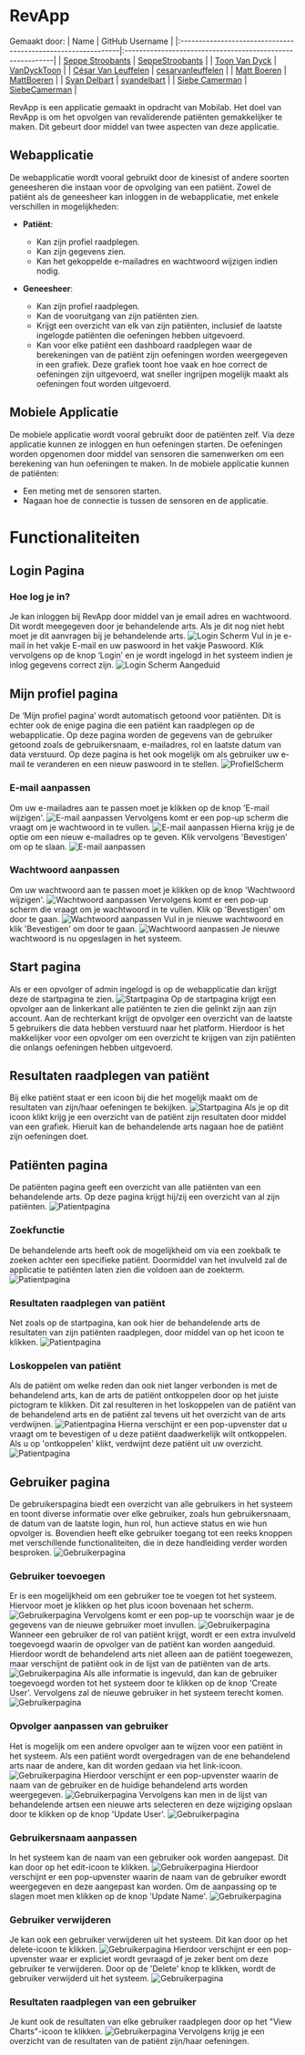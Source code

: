 # RevApp

Gemaakt door:
| Name                                                         | GitHub Username                                           |
|:-------------------------------------------------------------|:----------------------------------------------------------|
| [Seppe Stroobants](mailto:r0955288@student.thomasmore.be)    | [SeppeStroobants](https://github.com/SeppeStroobants)     |
| [Toon Van Dyck](mailto:r0736361@student.thomasmore.be)       | [VanDyckToon](https://github.com/VanDyckToon)             |
| [César Van Leuffelen](mailto:r0929448@student.thomasmore.be) | [cesarvanleuffelen](https://github.com/cesarvanleuffelen) |
| [Matt Boeren](mailto:r0932402@student.thomasmore.be)         | [MattBoeren](https://github.com/MattBoeren)               |
| [Syan Delbart](mailto:r0786843@student.thomasmore.be)        | [syandelbart](https://github.com/syandelbart)             |
| [Siebe Camerman](mailto:r0889616@student.thomasmore.be)      | [SiebeCamerman](https://github.com/SiebeCamerman)         |


RevApp is een applicatie gemaakt in opdracht van Mobilab. Het doel van RevApp is om het opvolgen van revaliderende patiënten gemakkelijker te maken. Dit gebeurt door middel van twee aspecten van deze applicatie.

## Webapplicatie

De webapplicatie wordt vooral gebruikt door de kinesist of andere soorten geneesheren die instaan voor de opvolging van een patiënt. Zowel de patiënt als de geneesheer kan inloggen in de webapplicatie, met enkele verschillen in mogelijkheden:

- **Patiënt**:
    - Kan zijn profiel raadplegen.
    - Kan zijn gegevens zien.
    - Kan het gekoppelde e-mailadres en wachtwoord wijzigen indien nodig.

- **Geneesheer**:
    - Kan zijn profiel raadplegen.
    - Kan de vooruitgang van zijn patiënten zien.
    - Krijgt een overzicht van elk van zijn patiënten, inclusief de laatste ingelogde patiënten die oefeningen hebben uitgevoerd.
    - Kan voor elke patiënt een dashboard raadplegen waar de berekeningen van de patiënt zijn oefeningen worden weergegeven in een grafiek. Deze grafiek toont hoe vaak en hoe correct de oefeningen zijn uitgevoerd, wat sneller ingrijpen mogelijk maakt als oefeningen fout worden uitgevoerd.

## Mobiele Applicatie

De mobiele applicatie wordt vooral gebruikt door de patiënten zelf. Via deze applicatie kunnen ze inloggen en hun oefeningen starten. De oefeningen worden opgenomen door middel van sensoren die samenwerken om een berekening van hun oefeningen te maken. In de mobiele applicatie kunnen de patiënten:

- Een meting met de sensoren starten.
- Nagaan hoe de connectie is tussen de sensoren en de applicatie.


# Functionaliteiten

## Login Pagina
### Hoe log je in?
Je kan inloggen bij RevApp door middel van je email adres en wachtwoord. Dit wordt meegegeven door je behandelende arts. Als je dit nog niet hebt moet je dit aanvragen bij je behandelende arts.
![Login Scherm](./documentatieImg/LoginScherm.png)
Vul in je e-mail in het vakje E-mail en uw paswoord in het vakje Paswoord. Klik vervolgens op de knop ‘Login’ en je wordt ingelogd in het systeem indien je inlog gegevens correct zijn.
![Login Scherm Aangeduid](./documentatieImg/LoginScherm2.png)

## Mijn profiel pagina
De ‘Mijn profiel pagina’ wordt automatisch getoond voor patiënten. Dit is echter ook de enige pagina die een patiënt kan raadplegen op de webapplicatie.
Op deze pagina worden de gegevens van de gebruiker getoond zoals de gebruikersnaam, e-mailadres, rol en laatste datum van data verstuurd.
Op deze pagina is het ook mogelijk om als gebruiker uw e-mail te veranderen en een nieuw paswoord in te stellen.
![ProfielScherm](./documentatieImg/ProfielScherm.png)
### E-mail aanpassen
Om uw e-mailadres aan te passen moet je klikken op de knop 'E-mail wijzigen'.
![E-mail aanpassen](ProfielScherm2.png)
Vervolgens komt er een pop-up scherm die vraagt om je wachtwoord in te vullen.
![E-mail aanpassen](ProfielScherm3.png)
Hierna krijg je de optie om een nieuw e-mailadres op te geven. Klik vervolgens 'Bevestigen' om op te slaan.
![E-mail aanpassen](ProfielScherm5.png)
### Wachtwoord aanpassen
Om uw wachtwoord aan te passen moet je klikken op de knop 'Wachtwoord wijzigen'.
![Wachtwoord aanpassen](ProfielScherm4.png)
Vervolgens komt er een pop-up scherm die vraagt om je wachtwoord in te vullen. Klik op 'Bevestigen' om door te gaan.
![Wachtwoord aanpassen](ProfielScherm6.png)
Vul in je nieuwe wachtwoord en klik 'Bevestigen' om door te gaan.
![Wachtwoord aanpassen](ProfielScherm7.png)
Je nieuwe wachtwoord is nu opgeslagen in het systeem.

## Start pagina
Als er een opvolger of admin ingelogd is op de webapplicatie dan krijgt deze de startpagina te zien.
![Startpagina](./documentatieImg/StartScherm.png)
Op de startpagina krijgt een opvolger aan de linkerkant alle patiënten te zien die gelinkt zijn aan zijn account. Aan de rechterkant krijgt de opvolger een overzicht van de laatste 5 gebruikers die data hebben verstuurd naar het platform. Hierdoor is het makkelijker voor een opvolger om een overzicht te krijgen van zijn patiënten die onlangs oefeningen hebben uitgevoerd.
## Resultaten raadplegen van patiënt
Bij elke patiënt staat er een icoon bij die het mogelijk maakt om de resultaten van zijn/haar oefeningen te bekijken.
![Startpagina](./documentatieImg/StartScherm2.png)
Als je op dit icoon klikt krijg je een overzicht van de patiënt zijn resultaten door middel van een grafiek. Hieruit kan de behandelende arts nagaan hoe de patiënt zijn oefeningen doet.

## Patiënten pagina
De patiënten pagina geeft een overzicht van alle patiënten van een behandelende arts. Op deze pagina krijgt hij/zij een overzicht van al zijn patiënten.
![Patientpagina](./documentatieImg/PatientScherm.png)
### Zoekfunctie
De behandelende arts heeft ook de mogelijkheid om via een zoekbalk te zoeken achter een specifieke patiënt. Doormiddel van het invulveld zal de applicatie te patiënten laten zien die voldoen aan de zoekterm.
![Patientpagina](./documentatieImg/PatientScherm2.png)
### Resultaten raadplegen van patiënt
Net zoals op de startpagina, kan ook hier de behandelende arts de resultaten van zijn patiënten raadplegen, door middel van op het icoon te klikken.
![Patientpagina](./documentatieImg/PatientScherm3.png)
### Loskoppelen van patiënt
Als de patiënt om welke reden dan ook niet langer verbonden is met de behandelend arts, kan de arts de patiënt ontkoppelen door op het juiste pictogram te klikken. Dit zal resulteren in het loskoppelen van de patiënt van de behandelend arts en de patiënt zal tevens uit het overzicht van de arts verdwijnen.
![Patientpagina](./documentatieImg/PatientScherm4.png)
Hierna verschijnt er een pop-upvenster dat u vraagt om te bevestigen of u deze patiënt daadwerkelijk wilt ontkoppelen. Als u op 'ontkoppelen' klikt, verdwijnt deze patiënt uit uw overzicht.
![Patientpagina](./documentatieImg/PatientScherm5.png)

## Gebruiker pagina
De gebruikerspagina biedt een overzicht van alle gebruikers in het systeem en toont diverse informatie over elke gebruiker, zoals hun gebruikersnaam, de datum van de laatste login, hun rol, hun actieve status en wie hun opvolger is. Bovendien heeft elke gebruiker toegang tot een reeks knoppen met verschillende functionaliteiten, die in deze handleiding verder worden besproken.
![Gebruikerpagina](./documentatieImg/GebruikerScherm.png)
### Gebruiker toevoegen
Er is een mogelijkheid om een gebruiker toe te voegen tot het systeem. Hiervoor moet je klikken op het plus icoon bovenaan het scherm.
![Gebruikerpagina](./documentatieImg/GebruikerScherm1.png)
Vervolgens komt er een pop-up te voorschijn waar je de gegevens van de nieuwe gebruiker moet invullen.
![Gebruikerpagina](./documentatieImg/GebruikerScherm2.png)
Wanneer een gebruiker de rol van patiënt krijgt, wordt er een extra invulveld toegevoegd waarin de opvolger van de patiënt kan worden aangeduid. Hierdoor wordt de behandelend arts niet alleen aan de patiënt toegewezen, maar verschijnt de patiënt ook in de lijst van de patiënten van de arts.
![Gebruikerpagina](./documentatieImg/GebruikerScherm3.png)
Als alle informatie is ingevuld, dan kan de gebruiker toegevoegd worden tot het systeem door te klikken op de knop 'Create User'. Vervolgens zal de nieuwe gebruiker in het systeem terecht komen.
![Gebruikerpagina](./documentatieImg/GebruikerScherm4.png)
### Opvolger aanpassen van gebruiker
Het is mogelijk om een andere opvolger aan te wijzen voor een patiënt in het systeem. Als een patiënt wordt overgedragen van de ene behandelend arts naar de andere, kan dit worden gedaan via het link-icoon.
![Gebruikerpagina](./documentatieImg/GebruikerScherm5.png)
Hierdoor verschijnt er een pop-upvenster waarin de naam van de gebruiker en de huidige behandelend arts worden weergegeven. 
![Gebruikerpagina](./documentatieImg/GebruikerScherm6.png)
Vervolgens kan men in de lijst van behandelende artsen een nieuwe arts selecteren en deze wijziging opslaan door te klikken op de knop 'Update User'.
![Gebruikerpagina](./documentatieImg/GebruikerScherm7.png)
### Gebruikersnaam aanpassen
In het systeem kan de naam van een gebruiker ook worden aangepast. Dit kan door op het edit-icoon te klikken.
![Gebruikerpagina](./documentatieImg/GebruikerScherm8.png)
Hierdoor verschijnt er een pop-upvenster waarin de naam van de gebruiker ewordt weergegeven en deze aangepast kan worden. Om de aanpassing op te slagen moet men klikken op de knop 'Update Name'.
![Gebruikerpagina](./documentatieImg/GebruikerScherm9.png)
### Gebruiker verwijderen
Je kan ook een gebruiker verwijderen uit het systeem. Dit kan door op het delete-icoon te klikken.
![Gebruikerpagina](./documentatieImg/GebruikerScherm10.png)
Hierdoor verschijnt er een pop-upvenster waar er expliciet wordt gevraagd of je zeker bent om deze gebruiker te verwijderen. Door op de 'Delete' knop te klikken, wordt de gebruiker verwijderd uit het systeem.
![Gebruikerpagina](./documentatieImg/GebruikerScherm11.png)
### Resultaten raadplegen van een gebruiker
Je kunt ook de resultaten van elke gebruiker raadplegen door op het "View Charts"-icoon te klikken.
![Gebruikerpagina](./documentatieImg/GebruikerScherm12.png)
Vervolgens krijg je een overzicht van de resultaten van de patiënt zijn/haar oefeningen.
